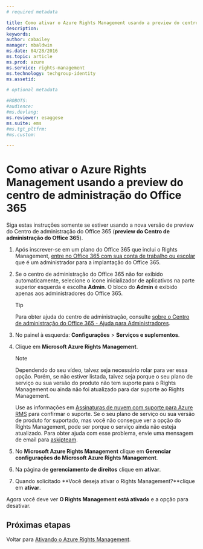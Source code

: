 ```yaml
---
# required metadata

title: Como ativar o Azure Rights Management usando a preview do centro de administração do Office 365 | Azure RMS
description:
keywords:
author: cabailey
manager: mbaldwin
ms.date: 04/28/2016
ms.topic: article
ms.prod: azure
ms.service: rights-management
ms.technology: techgroup-identity
ms.assetid: 

# optional metadata

#ROBOTS:
#audience:
#ms.devlang:
ms.reviewer: esaggese
ms.suite: ems
#ms.tgt_pltfrm:
#ms.custom:

---
```


# Como ativar o Azure Rights Management usando a preview do centro de administração do Office 365

Siga estas instruções somente se estiver usando a nova versão de preview do Centro de administração do Office 365 (**preview do Centro de administração do Office 365**).

1.  Após inscrever-se em um plano do Office 365 que inclui o Rights Management, [entre no Office 365 com sua conta de trabalho ou escolar](https://portal.office.com/) que é um administrador para a implantação do Office 365.

2.  Se o centro de administração do Office 365 não for exibido automaticamente, selecione o ícone inicializador de aplicativos na parte superior esquerda e escolha **Admin**. O bloco do **Admin** é exibido apenas aos administradores do Office 365.

    > [!TIP]
    > Para obter ajuda do centro de administração, consulte [sobre o Centro de administração do Office 365 - Ajuda para Administradores](https://support.office.com/article/About-the-Office-365-admin-center-Admin-Help-58537702-d421-4d02-8141-e128e3703547).

3.  No painel à esquerda: **Configurações** > **Serviços e suplementos**.

4.  Clique em **Microsoft Azure Rights Management**.

    > [!NOTE]
    > Dependendo do seu vídeo, talvez seja necessário rolar para ver essa opção. Porém, se não estiver listada, talvez seja porque o seu plano de serviço ou sua versão do produto não tem suporte para o Rights Management ou ainda não foi atualizado para dar suporte ao Rights Management.
    >
    > Use as informações em [Assinaturas de nuvem com suporte para Azure RMS](../get-started/requirements-subscriptions.md) para confirmar o suporte. Se o seu plano de serviço ou sua versão de produto for suportado, mas você não consegue ver a opção do Rights Management, pode ser porque o serviço ainda não esteja atualizado. Para obter ajuda com esse problema, envie uma mensagem de email para [askipteam](mailto:askipteam@microsoft.com?subject=I%20cannot%20activate%20RMS).

5.  No **Microsoft Azure Rights Management** clique em **Gerenciar configurações do Microsoft Azure Rights Management**.

6.  Na página de **gerenciamento de direitos** clique em **ativar**.

7.  Quando solicitado **Você deseja ativar o Rights Management?**clique em **ativar**.

Agora você deve ver **O Rights Management está ativado** e a opção para desativar.


## Próximas etapas
Voltar para [Ativando o Azure Rights Management](activate-service.md).



<!--HONumber=Apr16_HO3-->


